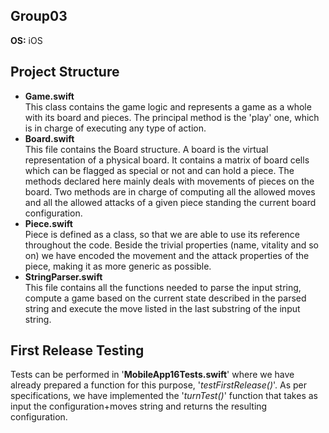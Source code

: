 Group03
---

__OS:__ iOS

Project Structure
---
- __Game.swift__ <br>
This class contains the game logic and represents a game as a whole with its board and pieces. The principal method is the 'play' one, which is in charge of executing any type of action.
- __Board.swift__ <br>
This file contains the Board structure. A board is the virtual representation of a physical board.
It contains a matrix of board cells which can be flagged as special or not and can hold a piece. The methods declared here mainly deals with movements of pieces on the board.
Two methods are in charge of computing all the allowed moves and all the allowed attacks of a given piece standing the current board configuration.
- __Piece.swift__ <br>
Piece is defined as a class, so that we are able to use its reference throughout the code. Beside the trivial properties (name, vitality and so on) we have encoded the movement and the attack properties of the piece, making it as more generic as possible.
- __StringParser.swift__ <br>
This file contains all the functions needed to parse the input string, compute a game based on the current state described in the parsed string and execute the move listed in the last substring of the input string.

First Release Testing
---
Tests can be performed in '__MobileApp16Tests.swift__' where we have already prepared a function for this purpose, '_testFirstRelease()_'.
As per specifications, we have implemented the '_turnTest()_' function that takes as input the configuration+moves string and returns the resulting configuration.
